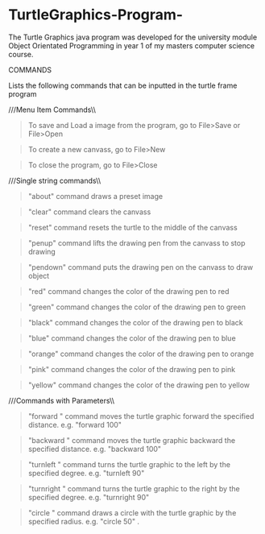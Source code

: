 # TurtleGraphics-Program-
The Turtle Graphics java program was developed for the university module Object Orientated Programming in year 1 of my masters computer science course.

COMMANDS

Lists the following commands that can be inputted in the turtle frame program 

///Menu Item Commands\\\

> To save and Load a image from the program, go to File>Save or File>Open

> To create a new canvass, go to File>New

> To close the program, go to File>Close

///Single string commands\\\

> "about" command draws a preset image

> "clear" command clears the canvass 

> "reset" command resets the turtle to the middle of the canvass

> "penup" command lifts the drawing pen from the canvass to stop drawing 

> "pendown" command puts the drawing pen on the canvass to draw object

> "red" command changes the color of the drawing pen to red

> "green" command changes the color of the drawing pen to green

> "black" command changes the color of the drawing pen to black

> "blue" command changes the color of the drawing pen to blue

> "orange" command changes the color of the drawing pen to orange

> "pink" command changes the color of the drawing pen to pink

> "yellow" command changes the color of the drawing pen to yellow

///Commands with Parameters\\\

>"forward <distance>" command moves the turtle graphic forward the specified distance. e.g. "forward 100"

>"backward <distance>" command moves the turtle graphic backward the specified distance. e.g. "backward 100"
  
>"turnleft <degrees>" command turns the turtle graphic to the left by the specified degree. e.g. "turnleft 90"
  
>"turnright <degrees>" command turns the turtle graphic to the right by the specified degree. e.g. "turnright 90"
  
>"circle <radius>" command draws a circle with the turtle graphic by the specified radius. e.g. "circle 50"
.
